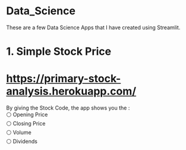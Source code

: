 # Data_Science
These are a few Data Science Apps that I have created using Streamlit.
# 1. Simple Stock Price
# https://primary-stock-analysis.herokuapp.com/
By giving the Stock Code, the app shows you the : <br>
⚪ Opening Price <br>
⚪ Closing Price <br>
⚪ Volume<br>
⚪ Dividends<br>
